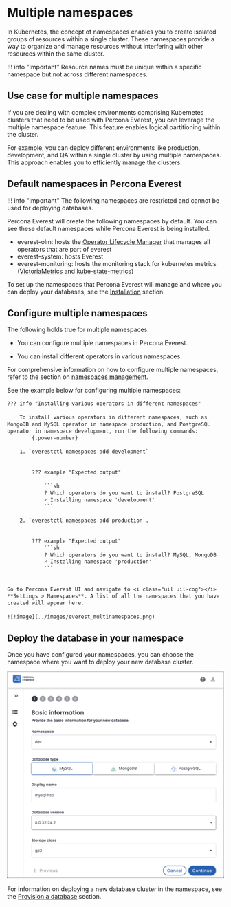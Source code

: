 # Multiple namespaces

In Kubernetes, the concept of namespaces enables you to create isolated groups of resources within a single cluster. These namespaces provide a way to organize and manage resources without interfering with other resources within the same cluster.


!!! info "Important"
    Resource names must be unique within a specific namespace but not across different namespaces.


## Use case for multiple namespaces

If you are dealing with complex environments comprising Kubernetes clusters that need to be used with Percona Everest, you can leverage the multiple namespace feature. This feature enables logical partitioning within the cluster.

For example, you can deploy different environments like production, development, and QA within a single cluster by using multiple namespaces. This approach enables you to efficiently manage the clusters.

## Default namespaces in Percona Everest

!!! info "Important"
    The following namespaces are restricted and cannot be used for deploying databases.

Percona Everest will create the following namespaces by default. You can see these default namespaces while Percona Everest is being installed.

- everest-olm: hosts the [Operator Lifecycle Manager](https://olm.operatorframework.io/) that manages all operators that are part of everest
- everest-system: hosts Everest 
- everest-monitoring: hosts the monitoring stack for kubernetes metrics ([VictoriaMetrics](https://victoriametrics.com/) and [kube-state-metrics](https://github.com/kubernetes/kube-state-metrics))

To set up the namespaces that Percona Everest will manage and where you can deploy your databases, see the [Installation](../install/installEverest.md#installation) section.

## Configure multiple namespaces

The following holds true for multiple namespaces:

- You can configure multiple namespaces in Percona Everest. 

- You can install different operators in various namespaces.

For comprehensive information on how to configure multiple namespaces, refer to the section on [namespaces management](../administer/manage_namespaces.md).

See the example below for configuring multiple namespaces:

    ??? info "Installing various operators in different namespaces"
            
        To install various operators in different namespaces, such as MongoDB and MySQL operator in namespace production, and PostgreSQL operator in namespace development, run the following commands:
            {.power-number}

        1. `everestctl namespaces add development`

                
            ??? example "Expected output"

                ```sh
                ? Which operators do you want to install? PostgreSQL
                ✓ Installing namespace 'development'
                ```

        2. `everestctl namespaces add production`.


            ??? example "Expected output"
                ```sh
                ? Which operators do you want to install? MySQL, MongoDB
                ✓ Installing namespace 'production'
                ```


    Go to Percona Everest UI and navigate to <i class="uil uil-cog"></i> **Settings > Namespaces**. A list of all the namespaces that you have created will appear here.

    ![!image](../images/everest_multinamespaces.png)

## Deploy the database in your namespace

Once you have configured your namespaces, you can choose the namespace where you want to deploy your new database cluster.

 ![!image](../images/everest_multi-namespaces.png)

For information on deploying a new database cluster in the namespace, see the [Provision a database](../use/db_provision.md) section.













 


